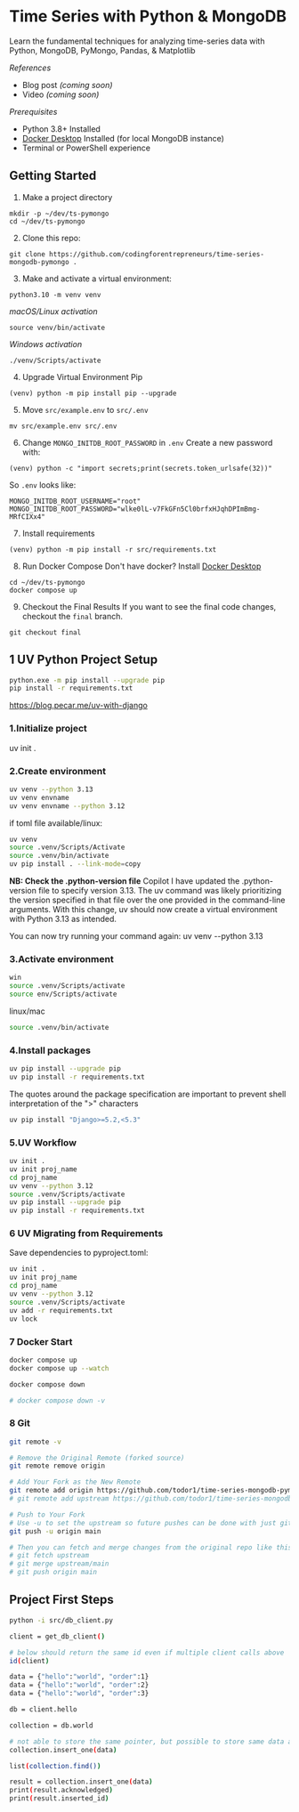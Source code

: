 # Time Series with Python & MongoDB

Learn the fundamental techniques for analyzing time-series data with Python, MongoDB, PyMongo, Pandas, & Matplotlib

*References*
- Blog post *(coming soon)*
- Video *(coming soon)* 

*Prerequisites*
- Python 3.8+ Installed
- [Docker Desktop](https://www.docker.com/products/docker-desktop/) Installed (for local MongoDB instance)
- Terminal or PowerShell experience


## Getting Started

1. Make a project directory
```
mkdir -p ~/dev/ts-pymongo
cd ~/dev/ts-pymongo
```
2. Clone this repo:

```
git clone https://github.com/codingforentrepreneurs/time-series-mongodb-pymongo .
```

3. Make and activate a virtual environment:


```
python3.10 -m venv venv
```


*macOS/Linux activation*
```
source venv/bin/activate
```

*Windows activation*
```
./venv/Scripts/activate
```

4. Upgrade Virtual Environment Pip
```
(venv) python -m pip install pip --upgrade
```

5. Move `src/example.env` to `src/.env`
```
mv src/example.env src/.env
```

6. Change `MONGO_INITDB_ROOT_PASSWORD` in `.env`
Create a new password with:

```
(venv) python -c "import secrets;print(secrets.token_urlsafe(32))"
```

So `.env` looks like:

```
MONGO_INITDB_ROOT_USERNAME="root"
MONGO_INITDB_ROOT_PASSWORD="wlke0lL-v7FkGFn5Cl0brfxHJqhDPImBmg-MRfCIXx4" 
```

7. Install requirements

```
(venv) python -m pip install -r src/requirements.txt
```

8. Run Docker Compose
Don't have docker? Install [Docker Desktop](https://www.docker.com/products/docker-desktop/)

```
cd ~/dev/ts-pymongo
docker compose up
```


9. Checkout the Final Results
If you want to see the final code changes, checkout the `final` branch.
```
git checkout final
```

## 1 UV Python Project Setup   

```bash
python.exe -m pip install --upgrade pip  
pip install -r requirements.txt 
```

<https://blog.pecar.me/uv-with-django>

### 1.Initialize project

uv init .

### 2.Create environment

```bash
uv venv --python 3.13
uv venv envname
uv venv envname --python 3.12
```  

if toml file available/linux: 
```bash
uv venv
source .venv/Scripts/Activate
source .venv/bin/activate
uv pip install . --link-mode=copy
```


**NB: Check the .python-version file**
Copilot 
I have updated the .python-version file to specify version 3.13. 
The uv command was likely prioritizing the version specified in that file over the one provided in the command-line arguments. 
With this change, uv should now create a virtual environment with Python 3.13 as intended.

You can now try running your command again:
uv venv --python 3.13

### 3.Activate environment
```bash
win
source .venv/Scripts/activate
source env/Scripts/activate
```

linux/mac
```bash
source .venv/bin/activate
```

### 4.Install packages

```bash
uv pip install --upgrade pip
uv pip install -r requirements.txt
```

The quotes around the package specification are important to prevent shell interpretation of the ">" characters
```bash
uv pip install "Django>=5.2,<5.3"
```

### 5.UV Workflow
```bash
uv init .
uv init proj_name
cd proj_name
uv venv --python 3.12
source .venv/Scripts/activate
uv pip install --upgrade pip
uv pip install -r requirements.txt
```

### 6 UV Migrating from Requirements  

Save dependencies to pyproject.toml:

```bash
uv init .
uv init proj_name
cd proj_name
uv venv --python 3.12
source .venv/Scripts/activate
uv add -r requirements.txt
uv lock
```

### 7 Docker Start   

```bash
docker compose up  
docker compose up --watch  

docker compose down  

# docker compose down -v
```

### 8 Git  

```bash
git remote -v

# Remove the Original Remote (forked source)
git remote remove origin

# Add Your Fork as the New Remote
git remote add origin https://github.com/todor1/time-series-mongodb-pymongo.git
# git remote add upstream https://github.com/todor1/time-series-mongodb-pymongo.git

# Push to Your Fork
# Use -u to set the upstream so future pushes can be done with just git push.
git push -u origin main

# Then you can fetch and merge changes from the original repo like this:
# git fetch upstream
# git merge upstream/main  
# git push origin main

```


## Project First Steps  
```bash
python -i src/db_client.py

client = get_db_client()

# below should return the same id even if multiple client calls above
id(client)

data = {"hello":"world", "order":1}
data = {"hello":"world", "order":2}
data = {"hello":"world", "order":3}

db = client.hello

collection = db.world

# not able to store the same pointer, but possible to store same data as another object
collection.insert_one(data)

list(collection.find())

result = collection.insert_one(data)
print(result.acknowledged)
print(result.inserted_id)
```